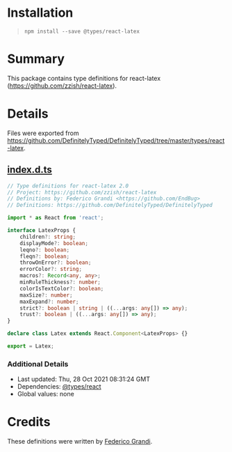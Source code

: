 # Installation
> `npm install --save @types/react-latex`

# Summary
This package contains type definitions for react-latex (https://github.com/zzish/react-latex).

# Details
Files were exported from https://github.com/DefinitelyTyped/DefinitelyTyped/tree/master/types/react-latex.
## [index.d.ts](https://github.com/DefinitelyTyped/DefinitelyTyped/tree/master/types/react-latex/index.d.ts)
````ts
// Type definitions for react-latex 2.0
// Project: https://github.com/zzish/react-latex
// Definitions by: Federico Grandi <https://github.com/EndBug>
// Definitions: https://github.com/DefinitelyTyped/DefinitelyTyped

import * as React from 'react';

interface LatexProps {
    children?: string;
    displayMode?: boolean;
    leqno?: boolean;
    fleqn?: boolean;
    throwOnError?: boolean;
    errorColor?: string;
    macros?: Record<any, any>;
    minRuleThickness?: number;
    colorIsTextColor?: boolean;
    maxSize?: number;
    maxExpand?: number;
    strict?: boolean | string | ((...args: any[]) => any);
    trust?: boolean | ((...args: any[]) => any);
}

declare class Latex extends React.Component<LatexProps> {}

export = Latex;

````

### Additional Details
 * Last updated: Thu, 28 Oct 2021 08:31:24 GMT
 * Dependencies: [@types/react](https://npmjs.com/package/@types/react)
 * Global values: none

# Credits
These definitions were written by [Federico Grandi](https://github.com/EndBug).
